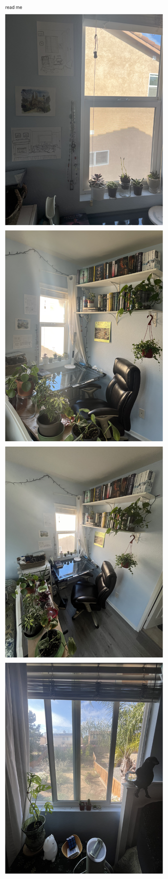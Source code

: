 read me

![image](IMG_3590.jpg)

![image](IMG_3588.jpg)

![image](IMG_3589.jpg)

![image](IMG_3592.jpg)
